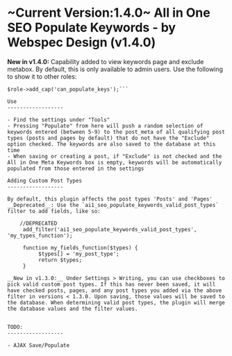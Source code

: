 ~Current Version:1.4.0~
All in One SEO Populate Keywords - by Webspec Design (v1.4.0)
==================

__New in v1.4.0:__ Capability added to view keywords page and exclude metabox. By default, this is only available to admin users. Use the following to show it to other roles:

```$role = get_role('editor');
$role->add_cap('can_populate_keys');```

Use
------------------

- Find the settings under "Tools"
- Pressing "Populate" from here will push a random selection of keywords entered (between 5-9) to the post_meta of all qualifying post types (posts and pages by default) that do not have the "Exclude" option checked. The keywords are also saved to the database at this time
- When saving or creating a post, if "Exclude" is not checked and the All in One Meta Keywords box is empty, keywords will be automatically populated from those entered in the settings

Adding Custom Post Types
------------------

By default, this plugin affects the post types 'Posts' and 'Pages' __Deprecated__: Use the `ai1_seo_populate_keywords_valid_post_types` filter to add fields, like so:

	//DEPRECATED
     add_filter('ai1_seo_populate_keywords_valid_post_types', 'my_types_function');

     function my_fields_function($types) {
          $types[] = 'my_post_type';
          return $types;
     }

__New in v1.3.0:__ Under Settings > Writing, you can use checkboxes to pick valid custom post types. If this has never been saved, it will have checked posts, pages, and any post types you added via the above filter in versions < 1.3.0. Upon saving, those values will be saved to the database. When determining valid post types, the plugin will merge the database values and the filter values.


TODO:
------------------

- AJAX Save/Populate